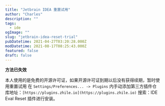 ```yaml
---
title: "Jetbrain IDEA 重置试用"
author: "Charles"
description: ""
tags:
  - ide
ogImage: ""
slug: "jetbrain-idea-reset-trial"
pubDatetime: 2021-04-27T03:20:28.000Z
modDatetime: 2021-08-17T08:25:43.000Z
featured: false
draft: false
---
```


**方法已失效**

本人使用的是免费的开源许可证，如果开源许可证到期以后没有获得续期，暂时使用重置试用
在 `Settings/Preferences... -> Plugins` 内手动添加第三方插件仓库地址：`[https://plugins.zhile.io](https://plugins.zhile.io)` 搜索：IDE Eval Reset 插件进行安装。
